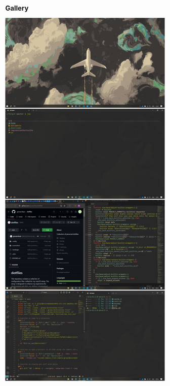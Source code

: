 ## Gallery

![screenshot](screenshots/screenshot1.png)
![screenshot](screenshots/screenshot2.png)
![screenshot](screenshots/screenshot3.png)
![screenshot](screenshots/screenshot4.png)